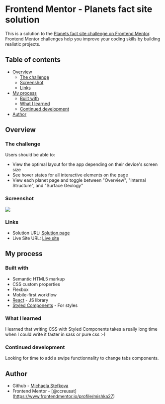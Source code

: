 # Frontend Mentor - Planets fact site solution

This is a solution to the [Planets fact site challenge on Frontend Mentor](https://www.frontendmentor.io/challenges/planets-fact-site-gazqN8w_f). Frontend Mentor challenges help you improve your coding skills by building realistic projects.

## Table of contents

-   [Overview](#overview)
    -   [The challenge](#the-challenge)
    -   [Screenshot](#screenshot)
    -   [Links](#links)
-   [My process](#my-process)
    -   [Built with](#built-with)
    -   [What I learned](#what-i-learned)
    -   [Continued development](#continued-development)
-   [Author](#author)

## Overview

### The challenge

Users should be able to:

-   View the optimal layout for the app depending on their device's screen size
-   See hover states for all interactive elements on the page
-   View each planet page and toggle between "Overview", "Internal Structure", and "Surface Geology"

### Screenshot

![](https://ccreusat-planets-fact.vercel.app/images/screenshot.png)

### Links

-   Solution URL: [Solution page](https://www.frontendmentor.io/solutions/planets-fact-using-reactjs-eafGeElf9)
-   Live Site URL: [Live site](https://ccreusat-planets-fact.vercel.app/)

## My process

### Built with

-   Semantic HTML5 markup
-   CSS custom properties
-   Flexbox
-   Mobile-first workflow
-   [React](https://reactjs.org/) - JS library
-   [Styled Components](https://styled-components.com/) - For styles

### What I learned

I learned that writing CSS with Styled Components takes a really long time when I could write it faster in sass or pure css :-)

### Continued development

Looking for time to add a swipe functionnality to change tabs components.

## Author

-   Github - [Michaela Stefkova](https://github.com/michaelastefkova)
-   Frontend Mentor - [@ccreusat] (https://www.frontendmentor.io/profile/mishka27)
